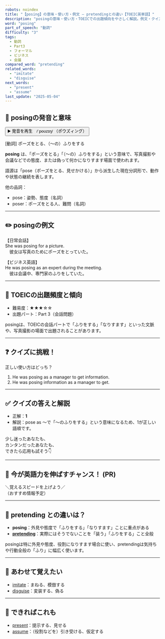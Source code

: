 ```yaml
---
robots: noindex
title: "【posing】の意味・使い方・例文 ― pretendingとの違い【TOEIC英単語】"
description: "posingの意味・使い方・TOEICでの出題傾向をやさしく解説。例文・クイズ付きでpretendingとの違いもわかりやすく学べます。"
word: "posing"
part_of_speech: "動詞"
difficulty: "3"
tags:
  - 動詞
  - Part3
  - フォーマル
  - ビジネス
  - 会議
compared_word: "pretending"
related_words:
  - "imitate"
  - "disguise"
next_words:
  - "present"
  - "assume"
last_update: "2025-05-04"
---
```


## 🔰 posingの発音と意味

<button class="play-audio" onclick="playTTS('posing')">
  <span class="play-audio-main">
    ▶️ 発音を再生　/ˈpoʊzɪŋ/
  </span>
  <span class="play-audio-sub">
    （ポウズィング）
  </span>
</button>

[動詞] ポーズをとる、（～の）ふりをする

**posing** は、「ポーズをとる」「（～の）ふりをする」という意味で、写真撮影や会議などでの態度、または偽って何かになりすます場面で使われます。

語源は「pose（ポーズをとる、見せかける）」から派生した現在分詞形で、動作や状態の継続を表します。

他の品詞：  
- pose：姿勢、態度（名詞）
- poser：ポーズをとる人、難問（名詞）

---

## ✏️ posingの例文

【日常会話】  
She was posing for a picture.  
　彼女は写真のためにポーズをとっていた。

【ビジネス英語】  
He was posing as an expert during the meeting.  
　彼は会議中、専門家のふりをしていた。

---

## 🎯 TOEICの出題頻度と傾向

- 難易度：★★★☆☆
- 出題パート：Part 3（会話問題）

posingは、TOEICの会話パートで「ふりをする」「なりすます」といった文脈や、写真撮影の場面で出題されることがあります。

---

## ❓ クイズに挑戦！

正しい使い方はどっち？

1. He was posing as a manager to get information.  
2. He was posing information as a manager to get.

---

## ✅ クイズの答えと解説

- 正解：**1**
- 解説：pose as ～で「～のふりをする」という意味になるため、1が正しい語順です。

少し迷ったあなたも、  
カンタンだったあなたも、  
できたら応用も試そう👇️

---

## 🚀 今が英語力を伸ばすチャンス！ (PR)

<div class="info-center">
＼覚えるスピードを上げよう／<br>  
（おすすめ情報予定）
</div>

---

## 🤔  pretending との違いは？

- **posing**：外見や態度で「ふりをする」「なりすます」ことに重点がある
- **[pretending](/word/pretending)**：実際にはそうでないことを「装う」「ふりをする」こと全般

posingは特に外見や態度、役割になりすます場合に使い、pretendingは気持ちや行動全般の「ふり」に幅広く使います。

---

## 🧩 あわせて覚えたい

- [imitate](/word/imitate)：まねる、模倣する
- [disguise](/word/disguise)：変装する、偽る

---

## 📖 できればこれも

- [present](/word/present)：提示する、見せる
- [assume](/word/assume)：（役割などを）引き受ける、仮定する

<!-- cvid: aid44_bid17 -->
